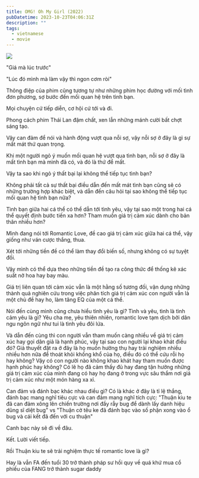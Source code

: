 ```yaml
---
title: OMG! Oh My Girl (2022)
pubDatetime: 2023-10-23T04:06:31Z
description: ""
tags:
  - vietnamese
  - movie
---
```


![](<https://github.com/cutbypham/garden/raw/main/OMG!%20Oh%20My%20Girl%20(2022)%20poster.png>)

"Giá mà lúc trước"

"Lúc đó mình mà làm vậy thì ngon cơm ròi"

Thông điệp của phim cũng tương tự như những phim học đường với mối tình đơn phương, sợ bước đến mối quan hệ trên tình bạn.

Mọi chuyện cứ tiếp diễn, cơ hội cứ tới và đi.

Phong cách phim Thái Lan đậm chất, xen lẫn những mánh cười bất chợt sáng tạo.

Vậy can đảm để nói và hành động vượt qua nỗi sợ, vậy nỗi sợ ở đây là gì sự mất mát thứ quan trọng.

Khi một người ngỏ ý muốn mối quan hệ vượt qua tình bạn, nỗi sợ ở đây là mất tình bạn mà mình đã có, và đó là thứ để mất.

Vậy ta sao khi ngỏ ý thất bại lại không thể tiếp tục tình bạn?

Không phải tất cả sự thất bại điều dẫn đến mất mát tình bạn cũng sẽ có những trường hợp khác biệt, và dẫn đến câu hỏi tại sao không thể tiếp tục mối quan hệ tình bạn nữa?

Tình bạn giữa hai cá thể có thể dẫn tới tình yêu, vậy tại sao một trong hai cá thể quyết định bước tiến xa hơn? Tham muốn giá trị cảm xúc dành cho bản thân nhiều hơn?

Mình đang nói tới Romantic Love, đề cao giá trị cảm xúc giữa hai cá thể, vậy giống như ván cược thắng, thua.

Xét tới những tiền đề có thể làm thay đổi biến số, nhưng không có sự tuyệt đối.

Vậy mình có thể dựa theo những tiền đề tạo ra công thức để thống kê xác suất nở hoa hay bay màu.

Giá trị liên quan tới cảm xúc vẫn là một hằng số tương đối, vận dụng những thành quả nghiên cứu trong việc phân tích giá trị cảm xúc con người vẫn là một chủ đề hay ho, làm tăng EQ của một cá thể.

Nói đến cùng mình cũng chưa hiểu tình yêu là gì? Tình và yêu, tình là tình cảm yêu là gì? Yêu cha mẹ, yêu thiên nhiên, romantic love tạm dịch bởi dân ngu ngôn ngữ như tui là tình yêu đôi lứa.

Và dẫn đến cùng thì con người vẫn tham muốn càng nhiều về giá trị cảm xúc hay gọi dân giả là hạnh phúc, vậy tại sao con người lại khao khát điều đó? Giả thuyết đặt ra ở đây là họ muốn hưởng thụ hay trải nghiệm nhiều nhiều hơn nữa để thoát khỏi khống khổ của họ, điều đó có thể cứu rỗi họ hay không? Vậy có con người nào không khao khát hay tham muốn được hạnh phúc hay không? Có lẽ họ đã cảm thấy đủ hay đang tận hưởng những giá trị cảm xúc của mình đang có hay họ đang ở trong vực sâu thẩm nơi giá trị cảm xúc như một món hàng xa xỉ.

Can đảm và đánh bạc khác nhau điều gì? Có là khác ở đây là tỉ lệ thắng, đánh bạc mang nghĩ tiêu cực và can đảm mang nghĩ tích cực: "Thuận kiu te đã can đảm xông lên chiến trường nơi đầy rẫy bug để dành lấy danh hiệu dũng sĩ diệt bug" vs "Thuận cờ têu ke đã đánh bạc vào số phận xong vào ổ bug và cái kết đã đến với cu thuận"

Canh bạc này sẽ đi về đâu.

Kết. Lười viết tiếp.

Rồi Thuận kiu te sẽ trải nghiệm thực tế romantic love là gì?

Hay là vẫn FA đến tuổi 30 trở thành pháp sư hồi quy về quá khứ mua cổ phiếu của FANG trở thành sugar daddy

